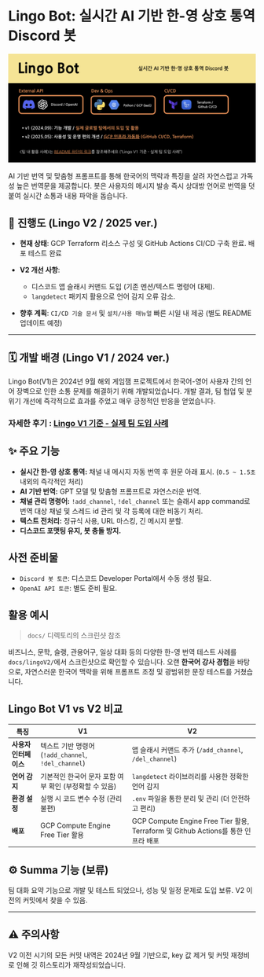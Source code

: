 # Lingo Bot: 실시간 AI 기반 한-영 상호 통역 Discord 봇

![Image](/docs/thumbnail.png)

AI 기반 번역 및 맞춤형 프롬프트를 통해 한국어의 맥락과 특징을 살려 자연스럽고 가독성 높은 번역문을 제공합니다. 봇은 사용자의 메시지 발송 즉시 상대방 언어로 번역을 덧붙여 실시간 소통과 내용 파악을 돕습니다.

## 🚧 진행도 (Lingo V2 / 2025 ver.)

- **현재 상태**: GCP Terraform 리소스 구성 및 GitHub Actions CI/CD 구축 완료. 배포 테스트 완료

- **V2 개선 사항**:
  - 디스코드 앱 슬래시 커맨드 도입 (기존 멘션/텍스트 명령어 대체).
  - `langdetect` 패키지 활용으로 언어 감지 오류 감소.
- **향후 계획**: `CI/CD 기술 문서` 및 `설치/사용 매뉴얼` 빠른 시일 내 제공 (별도 README 업데이트 예정)

---

## 🗓️ 개발 배경 (Lingo V1 / 2024 ver.)

Lingo Bot(V1)은 2024년 9월 해외 게임잼 프로젝트에서 한국어-영어 사용자 간의 언어 장벽으로 인한 소통 문제를 해결하기 위해 개발되었습니다. 개발 결과, 팀 협업 및 분위기 개선에 즉각적으로 효과를 주었고 매우 긍정적인 반응을 얻었습니다.

### 자세한 후기 : [Lingo V1 기준 - 실제 팀 도입 사례](https://educated-tarsier-f16.notion.site/GCP-IaaS-1f79bf46184a8021a6b0d52d1aee06f3?pvs=74)


## ✨ 주요 기능
* **실시간 한-영 상호 통역:** 채널 내 메시지 자동 번역 후 원문 아래 표시. (`0.5 ~ 1.5초` 내외의 즉각적인 처리)
* **AI 기반 번역:** GPT 모델 및 맞춤형 프롬프트로 자연스러운 번역.
* **채널 관리 명령어:** `!add_channel`, `!del_channel` 또는 슬래시 app command로 번역 대상 채널 및 스레드 id 관리 및 각 등록에 대한 비동기 처리.
* **텍스트 전처리:** 정규식 사용, URL 마스킹, 긴 메시지 분할.
* **디스코드 포맷팅 유지, 봇 충돌 방지.**

## 사전 준비물
- `Discord 봇 토큰`: 디스코드 Developer Portal에서 수동 생성 필요.
- `OpenAI API 토큰`: 별도 준비 필요.

## 활용 예시

> `docs/` 디렉토리의 스크린샷 참조

비즈니스, 문학, 슬랭, 관용어구, 일상 대화 등의 다양한 한-영 번역 테스트 사례를 `docs/lingoV2/`에서 스크린샷으로 확인할 수 있습니다. 오랜 **한국어 강사 경험**을 바탕으로, 자연스러운 한국어 맥락을 위해 프롬프트 조정 및 광범위한 문장 테스트를 거쳤습니다.


## Lingo Bot V1 vs V2 비교

| 특징 | V1 | V2 |
|---|---|---|
|   **사용자 인터페이스** |   텍스트 기반 명령어 (`!add_channel`, `!del_channel`)   |   앱 슬래시 커맨드 추가 (`/add_channel`, `/del_channel`)   |
|   **언어 감지** |   기본적인 한국어 문자 포함 여부 확인 (부정확할 수 있음)   |   `langdetect` 라이브러리를 사용한 정확한 언어 감지   |
|   **환경 설정** |   실행 시 코드 변수 수정 (관리 불편)   |   `.env` 파일을 통한 분리 및 관리 (더 안전하고 편리)   |
|   **배포** |   GCP Compute Engine Free Tier 활용   |   GCP Compute Engine Free Tier 활용, Terraform 및 Github Actions를 통한 인프라 배포   |

## ⚙️ Summa 기능 (보류)

팀 대화 요약 기능으로 개발 및 테스트 되었으나, 성능 및 일정 문제로 도입 보류. V2 이전의 커밋에서 찾을 수 있음.

---

## ⚠️ 주의사항

V2 이전 시기의 모든 커밋 내역은 2024년 9월 기반으로, key 값 제거 및 커밋 재정비로 인해 깃 히스토리가 재작성되었습니다.
